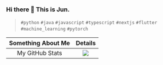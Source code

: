 ### Hi there 👋 This is Jun.


> `#python` `#java` `#javascript` `#typescript` `#nextjs` `#flutter` `#machine_learning` `#pytorch`



| Something About Me | Details |
| :-: | :-: |
| My GitHub Stats| ![](https://github-readme-stats.mrdulin.vercel.app/api?username=oCoke&show_icons=true&hide_border=true) |
